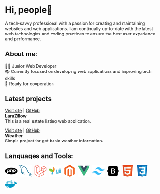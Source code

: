 <h1 align="left">
  Hi, people👋 
</h1>
<p align="left">
    A tech-savvy professional with a passion for creating and maintaining websites and web applications. I am continually up-to-date with the latest web technologies and coding practices to ensure the best user experience and performance.
</p>
<h2 align="left">About me:</h2>
<p align="left">
  👩‍💻 Junior Web Developer <br />
  📚 Currently focused on developing web applications and improving tech skills<br />
  📌 Ready for cooperation
</p>
<h2 align="left">Latest projects</h2>
<p align="left">
  <a href="https://larazillow.toptools.fun" target="_blank">Visit site</a> |
  <a href="https://github.com/bodik2836/larazillow">GitHub</a> <br />
  <b>LaraZillow</b> <br />
  This is a real estate listing web application. <br />
</p>
<p align="left">
  <a href="https://weather.toptools.fun" target="_blank">Visit site</a> |
  <a href="https://github.com/bodik2836/weather">GitHub</a> <br />
  <b>Weather</b> <br />
  Simple project for get basic weather information. <br />
</p>
<h2 align="left">Languages and Tools:</h2>
<div>
    <img
        src="https://github.com/devicons/devicon/blob/master/icons/php/php-plain.svg"
        title="PHP"
        alt="PHP"
        width="40"
        height="40"
      />&nbsp;
    <img
        src="https://github.com/devicons/devicon/blob/master/icons/mysql/mysql-original.svg"
        title="MySQL"
        alt="MySQL"
        width="40"
        height="40"
    />&nbsp;
    <img
        src="https://github.com/devicons/devicon/blob/master/icons/laravel/laravel-original.svg"
        title="Laravel"
        alt="Laravel"
        width="40"
        height="40"
    />&nbsp;
    <img
        src="https://github.com/devicons/devicon/blob/master/icons/yii/yii-original-wordmark.svg"
        title="Yii2"
        alt="Yii2"
        width="40"
        height="40"
    />&nbsp;
    <img
        src="https://github.com/devicons/devicon/blob/master/icons/magento/magento-original.svg"
        title="Magento"
        alt="Magento"
        width="40"
        height="40"
    />&nbsp;
    <img
        src="https://github.com/devicons/devicon/blob/master/icons/vuejs/vuejs-original.svg"
        title="Vue"
        alt="Vue"
        width="40"
        height="40"
    />&nbsp;
    <img
        src="https://github.com/devicons/devicon/blob/master/icons/tailwindcss/tailwindcss-original.svg"
        title="Tailwindcss"
        alt="Tailwindcss"
        width="40"
        height="40"
    />&nbsp;
    <img
        src="https://github.com/devicons/devicon/blob/master/icons/bootstrap/bootstrap-plain.svg"
        title="Bootstrap"
        alt="Bootstrap"
        width="40"
        height="40"
    />&nbsp;
    <img
        src="https://github.com/devicons/devicon/blob/master/icons/html5/html5-original.svg"
        title="HTML5"
        alt="HTML"
        width="40"
        height="40"
    />&nbsp;
    <img
        src="https://github.com/devicons/devicon/blob/master/icons/css3/css3-original.svg"
        title="CSS"
        alt="CSS"
        width="40"
        height="40"
    />&nbsp;
    <img
        src="https://github.com/devicons/devicon/blob/master/icons/docker/docker-plain.svg"
        title="Docker"
        alt="Docker"
        width="40"
        height="40"
    />&nbsp;
</div>

